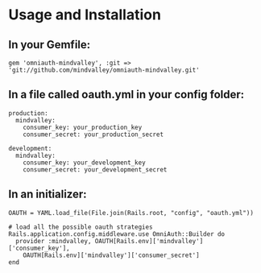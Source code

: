Usage and Installation
======================

In your Gemfile:
----------------

    gem 'omniauth-mindvalley', :git => 'git://github.com/mindvalley/omniauth-mindvalley.git'

In a file called oauth.yml in your config folder:
-------------------------------------------------

    production:
      mindvalley:
        consumer_key: your_production_key
        consumer_secret: your_production_secret

    development:
      mindvalley:
        consumer_key: your_development_key
        consumer_secret: your_development_secret


In an initializer:
------------------

    OAUTH = YAML.load_file(File.join(Rails.root, "config", "oauth.yml"))

    # load all the possible oauth strategies
    Rails.application.config.middleware.use OmniAuth::Builder do
      provider :mindvalley, OAUTH[Rails.env]['mindvalley']['consumer_key'],
        OAUTH[Rails.env]['mindvalley']['consumer_secret']
    end

